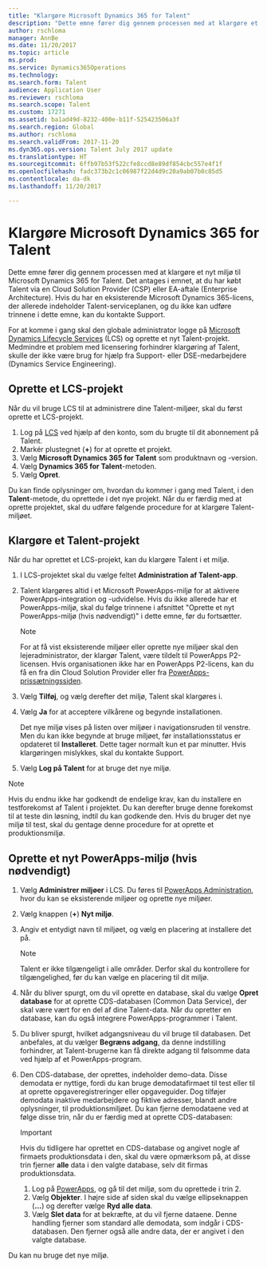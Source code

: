 ```yaml
---
title: "Klargøre Microsoft Dynamics 365 for Talent"
description: "Dette emne fører dig gennem processen med at klargøre et nyt miljø til Microsoft Dynamics 365 for Talent."
author: rschloma
manager: AnnBe
ms.date: 11/20/2017
ms.topic: article
ms.prod: 
ms.service: Dynamics365Operations
ms.technology: 
ms.search.form: Talent
audience: Application User
ms.reviewer: rschloma
ms.search.scope: Talent
ms.custom: 17271
ms.assetid: ba1ad49d-8232-400e-b11f-525423506a3f
ms.search.region: Global
ms.author: rschloma
ms.search.validFrom: 2017-11-20
ms.dyn365.ops.version: Talent July 2017 update
ms.translationtype: HT
ms.sourcegitcommit: 6ffb97b53f522cfe8ccd8e89df854cbc557e4f1f
ms.openlocfilehash: fadc373b2c1c06987f22d4d9c20a9ab07b0c85d5
ms.contentlocale: da-dk
ms.lasthandoff: 11/20/2017

---
```

# <a name="provision-microsoft-dynamics-365-for-talent"></a>Klargøre Microsoft Dynamics 365 for Talent
Dette emne fører dig gennem processen med at klargøre et nyt miljø til Microsoft Dynamics 365 for Talent. Det antages i emnet, at du har købt Talent via en Cloud Solution Provider (CSP) eller EA-aftale (Enterprise Architecture). Hvis du har en eksisterende Microsoft Dynamics 365-licens, der allerede indeholder Talent-serviceplanen, og du ikke kan udføre trinnene i dette emne, kan du kontakte Support.

For at komme i gang skal den globale administrator logge på [Microsoft Dynamics Lifecycle Services](http://lcs.dynamics.com) (LCS) og oprette et nyt Talent-projekt. Medmindre et problem med licensering forhindrer klargøring af Talent, skulle der ikke være brug for hjælp fra Support- eller DSE-medarbejdere (Dynamics Service Engineering).

## <a name="create-an-lcs-project"></a>Oprette et LCS-projekt
Når du vil bruge LCS til at administrere dine Talent-miljøer, skal du først oprette et LCS-projekt.

1. Log på [LCS](https://lcs.dynamics.com/Logon/Index) ved hjælp af den konto, som du brugte til dit abonnement på Talent.
2. Markér plustegnet (**+**) for at oprette et projekt.
3. Vælg **Microsoft Dynamics 365 for Talent** som produktnavn og -version.
4. Vælg **Dynamics 365 for Talent**-metoden.
5. Vælg **Opret**.

Du kan finde oplysninger om, hvordan du kommer i gang med Talent, i den **Talent**-metode, du oprettede i det nye projekt. Når du er færdig med at oprette projektet, skal du udføre følgende procedure for at klargøre Talent-miljøet.

## <a name="provision-a-talent-project"></a>Klargøre et Talent-projekt
Når du har oprettet et LCS-projekt, kan du klargøre Talent i et miljø.

1. I LCS-projektet skal du vælge feltet **Administration af Talent-app**.
2. Talent klargøres altid i et Microsoft PowerApps-miljø for at aktivere PowerApps-integration og -udvidelse. Hvis du ikke allerede har et PowerApps-miljø, skal du følge trinnene i afsnittet "Oprette et nyt PowerApps-miljø (hvis nødvendigt)" i dette emne, før du fortsætter.

    > [!NOTE]
    > For at få vist eksisterende miljøer eller oprette nye miljøer skal den lejeradministrator, der klargør Talent, være tildelt til PowerApps P2-licensen. Hvis organisationen ikke har en PowerApps P2-licens, kan du få en fra din Cloud Solution Provider eller fra [PowerApps-prissætningssiden](https://powerapps.microsoft.com/en-us/pricing/).

3. Vælg **Tilføj**, og vælg derefter det miljø, Talent skal klargøres i.
4. Vælg **Ja** for at acceptere vilkårene og begynde installationen.

    Det nye miljø vises på listen over miljøer i navigationsruden til venstre. Men du kan ikke begynde at bruge miljøet, før installationsstatus er opdateret til **Installeret**. Dette tager normalt kun et par minutter. Hvis klargøringen mislykkes, skal du kontakte Support.

6. Vælg **Log på Talent** for at bruge det nye miljø.

> [!NOTE]
> Hvis du endnu ikke har godkendt de endelige krav, kan du installere en testforekomst af Talent i projektet. Du kan derefter bruge denne forekomst til at teste din løsning, indtil du kan godkende den. Hvis du bruger det nye miljø til test, skal du gentage denne procedure for at oprette et produktionsmiljø.

## <a name="create-a-new-powerapps-environment-if-required"></a>Oprette et nyt PowerApps-miljø (hvis nødvendigt)
1. Vælg **Administrer miljøer** i LCS. Du føres til [PowerApps Administration](https://preview.admin.powerapps.com/environments), hvor du kan se eksisterende miljøer og oprette nye miljøer.
2. Vælg knappen (**+**) **Nyt miljø**.
3. Angiv et entydigt navn til miljøet, og vælg en placering at installere det på.

    > [!NOTE]
    > Talent er ikke tilgængeligt i alle områder. Derfor skal du kontrollere for tilgængelighed, før du kan vælge en placering til dit miljø.

4. Når du bliver spurgt, om du vil oprette en database, skal du vælge **Opret database** for at oprette CDS-databasen (Common Data Service), der skal være vært for en del af dine Talent-data. Når du opretter en database, kan du også integrere PowerApps-programmer i Talent.
5. Du bliver spurgt, hvilket adgangsniveau du vil bruge til databasen. Det anbefales, at du vælger **Begræns adgang**, da denne indstilling forhindrer, at Talent-brugerne kan få direkte adgang til følsomme data ved hjælp af et PowerApps-program.
6. Den CDS-database, der oprettes, indeholder demo-data. Disse demodata er nyttige, fordi du kan bruge demodatafirmaet til test eller til at oprette opgaveregistreringer eller opgaveguider. Dog tilføjer demodata inaktive medarbejdere og fiktive adresser, blandt andre oplysninger, til produktionsmiljøet. Du kan fjerne demodataene ved at følge disse trin, når du er færdig med at oprette CDS-databasen:

    > [!IMPORTANT]
    > Hvis du tidligere har oprettet en CDS-database og angivet nogle af firmaets produktionsdata i den, skal du være opmærksom på, at disse trin fjerner **alle** data i den valgte database, selv dit firmas produktionsdata.

    1. Log på [PowerApps](https://preview.web.powerapps.com/home), og gå til det miljø, som du oprettede i trin 2.
    2. Vælg **Objekter**. I højre side af siden skal du vælge ellipseknappen (**...**) og derefter vælge **Ryd alle data**.
    3. Vælg **Slet data** for at bekræfte, at du vil fjerne dataene. Denne handling fjerner som standard alle demodata, som indgår i CDS-databasen. Den fjerner også alle andre data, der er angivet i den valgte database.

Du kan nu bruge det nye miljø.

